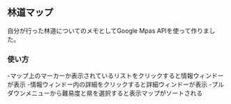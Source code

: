 ## 林道マップ

自分が行った林道についてのメモとしてGoogle Mpas APIを使って作りました。

### 使い方

-マップ上のマーカーか表示されているリストをクリックすると情報ウィンドーが表示
-情報ウィンドー内の詳細をクリックすると詳細ウィンドーが表示
-プルダウンメニューから難易度と県を選択すると表示マップがソートされる
